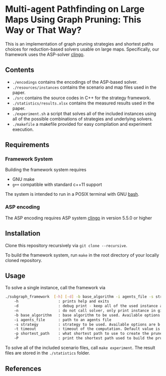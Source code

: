 # Multi-agent Pathfinding on Large Maps Using Graph Pruning: This Way or That Way?

This is an implementation of graph pruning strategies and shortest paths choices for reduction-based solvers usable on large maps. Specifically, our framework uses the ASP-solver [clingo](https://potassco.org/clingo/).

## Contents

- `./encodings` contains the encodings of the ASP-based solver.
- `./resources/instances` contains the scenario and map files used in the paper.
- `./src` contains the source codes in C++ for the strategy framework.
- `./statistics/results.xlsx` contains the measured results used in the paper.
- `./experiment.sh` a script that solves all of the included instances using all of the possible combinations of strategies and underlying solvers.
- `./makefile` a makefile provided for easy compilation and experiment execution.

## Requirements

### Framework System

Building the framework system requires

- GNU make
- `g++` compatible with standard c++11 support

The system is intended to run in a POSIX terminal with GNU [bash](https://www.gnu.org/software/bash/).

### ASP encoding

The ASP encoding requires ASP system [clingo](https://potassco.org/clingo/) in version 5.5.0 or higher

## Installation

Clone this repository recursively via `git clone --recursive`.

To build the framework system, run `make` in the root directory of your locally cloned repository.

## Usage

To solve a single instance, call the framework via

``` bash
./subgraph_framework  [-h] [-d] -b base_algorithm -i agents_file -s strategy [-t timeout] [-p shortest_path]
	-h                  : prints help and exits
	-d                  : debug print - keep all of the used instance and output files
	-n                  : do not call solver, only print instance in given format
	-b base_algorithm   : base algorithm to be used. Available options are asp-mks|asp-soc
	-i agents_file      : path to an agents file
	-s strategy         : strategy to be used. Available options are b|m|p|c
	-t timeout          : timeout of the computation. Default value is 300s
	-p shortest_path    : what shortest path to use to create the pruned graph. Available options are single|all|random|diverse. Default is single.
	-P                  : print the shortest path used to build the pruned graph. Works only with -p single.
```

To solve all of the included scenario files, call `make experiment`. The result files are stored in the `./statistics` folder.

## References

